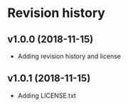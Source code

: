 Revision history
==================

v1.0.0 (2018-11-15)
-------------------
* Adding revision history and license

v1.0.1 (2018-11-15)
--------------------
* Adding LICENSE.txt
